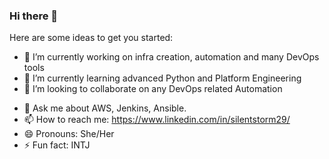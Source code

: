 ### Hi there 👋

<!--
**silentstorm29/silentstorm29** is a ✨ _special_ ✨ repository because its `README.md` (this file) appears on your GitHub profile. -->

Here are some ideas to get you started:

- 🔭 I’m currently working on infra creation, automation and many DevOps tools
- 🌱 I’m currently learning advanced Python and Platform Engineering
- 👯 I’m looking to collaborate on any DevOps related Automation
<!--
- 🤔 I’m looking for help with ...
-->
- 💬 Ask me about AWS, Jenkins, Ansible. 
- 📫 How to reach me: https://www.linkedin.com/in/silentstorm29/
- 😄 Pronouns: She/Her
- ⚡ Fun fact: INTJ
